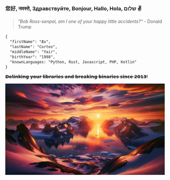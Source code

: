 ### 您好, नमस्ते, Здравствуйте, Bonjour, Hallo, Hola, שלום ✌️
> *"Bob Ross-senpai, am I one of your happy little accidents?"* - Donald Trump
```
{
  "firstName": "Æx",
  "lastName": "Cortex",
  "middleName": "Yair",
  "birthYear": "1998",
  "knownLanguages: "Python, Rust, Javascript, PHP, Kotlin"
}
```
~~𝗗𝗲𝗹𝗶𝗻𝗸𝗶𝗻𝗴 𝘆𝗼𝘂𝗿 𝗹𝗶𝗯𝗿𝗮𝗿𝗶𝗲𝘀 𝗮𝗻𝗱 𝗯𝗿𝗲𝗮𝗸𝗶𝗻𝗴 𝗯𝗶𝗻𝗮𝗿𝗶𝗲𝘀 𝘀𝗶𝗻𝗰𝗲 𝟮𝟬𝟭𝟯!~~

![Art](bg.png)
